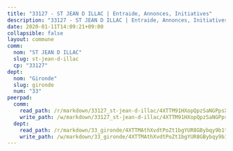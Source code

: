```yaml
---
title: "33127 - ST JEAN D ILLAC | Entraide, Annonces, Initiatives"
description: "33127 - ST JEAN D ILLAC | Entraide, Annonces, Initiatives"
date: 2020-01-11T14:09:21+09:00
collapsible: false
layout: commune
comm:
  nom: "ST JEAN D ILLAC"
  slug: st-jean-d-illac
  cp: "33127"
dept:
  nom: "Gironde"
  slug: gironde
  num: "33"
peerpad:
  comm:
    read_path: /r/markdown/33127_st-jean-d-illac/4XTTM91HXopQpzSaNGPpsXAcACCBKFQWhJWfJLNDvZh9u3PrU
    write_path: /w/markdown/33127_st-jean-d-illac/4XTTM91HXopQpzSaNGPpsXAcACCBKFQWhJWfJLNDvZh9u3PrU-K3TgV32ZiNsYfa33iwASN1LSU1H3yo6jCzko8uUQbMpiCYzQxBtvDhrWM8xdQJ8hhBhbM4j37D1GRJsfF6Am8zML9NMea6ZhcQtqFBzeTfAYzZ4xDHjeDaUvqfY97QPN5YmVnNyr
  dept:
    read_path: /r/markdown/33_gironde/4XTTMAthXvdtPoZt1bgYUR8GBybqy9b1tLUaaKDw5iKj57LRt
    write_path: /w/markdown/33_gironde/4XTTMAthXvdtPoZt1bgYUR8GBybqy9b1tLUaaKDw5iKj57LRt-K3TgU8ogmN5s8hbKrZhkV9P1KQiFepNWXjoYRvdMTW1jt7eRXTmrjG677tN9mcUTsALjzYGgb8mvcrYPJn2Jd8cTiBmF9aZcbgdcQL1kzCPJnSf6X8tpEcGPdTr5qT6cQqEpt6oQ
---
```


